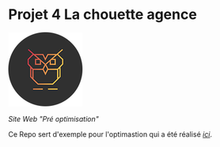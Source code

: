 # Projet 4 La chouette agence

![Image text](https://github.com/John-Gate/jeanchristianbarriere_4_09112020/blob/main/img/logo.png)

_Site Web "Pré optimisation"_


Ce Repo sert d'exemple pour l'optimastion qui a été réalisé *[ici](https://john-gate.github.io/jeanchristianbarriere_3_26102020/)*.
